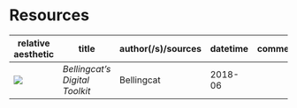 [//]: # (handy reference-style links)

[moderately important]: https://raw.githubusercontent.com/wdbm/InfoPeace/master/media/f1e1bd.png
[important           ]: https://raw.githubusercontent.com/wdbm/InfoPeace/master/media/eeba85.png
[very important      ]: https://raw.githubusercontent.com/wdbm/InfoPeace/master/media/e18d76.png
[extremely important ]: https://raw.githubusercontent.com/wdbm/InfoPeace/master/media/9c837e.png
[critical            ]: https://raw.githubusercontent.com/wdbm/InfoPeace/master/media/5b7887.png

# Resources

|**relative aesthetic**                |**title**                                                                                                              |**author(/s)**/**sources**                                             |**datetime**   |**comments**                                  |**IPUUID4**                                                                                                                       |
|--------------------------------------|-----------------------------------------------------------------------------------------------------------------------|-----------------------------------------------------------------------|---------------|----------------------------------------------|----------------------------------------------------------------------------------------------------------------------------------|
|![][moderately important]             |*Bellingcat’s Digital Toolkit*                                                                                         |Bellingcat                                                             |2018-06        |                                              |[ref](https://www.wdbm.pro/9a10dc63-1b46-47e3-b097-3e8900e77c0f)                                                                  |
